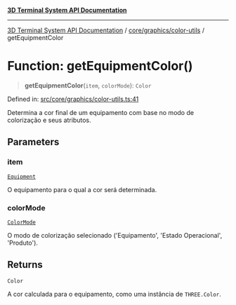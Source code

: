 [**3D Terminal System API Documentation**](../../../../README.md)

***

[3D Terminal System API Documentation](../../../../README.md) / [core/graphics/color-utils](../README.md) / getEquipmentColor

# Function: getEquipmentColor()

> **getEquipmentColor**(`item`, `colorMode`): `Color`

Defined in: [src/core/graphics/color-utils.ts:41](https://github.com/Dicommunitas/ThreeJS_Terminal_3D/blob/c0b82ba8679b8f85845255448514bad599eca08d/src/core/graphics/color-utils.ts#L41)

Determina a cor final de um equipamento com base no modo de colorização e seus atributos.

## Parameters

### item

[`Equipment`](../../../../lib/types/interfaces/Equipment.md)

O equipamento para o qual a cor será determinada.

### colorMode

[`ColorMode`](../../../../lib/types/type-aliases/ColorMode.md)

O modo de colorização selecionado ('Equipamento', 'Estado Operacional', 'Produto').

## Returns

`Color`

A cor calculada para o equipamento, como uma instância de `THREE.Color`.
